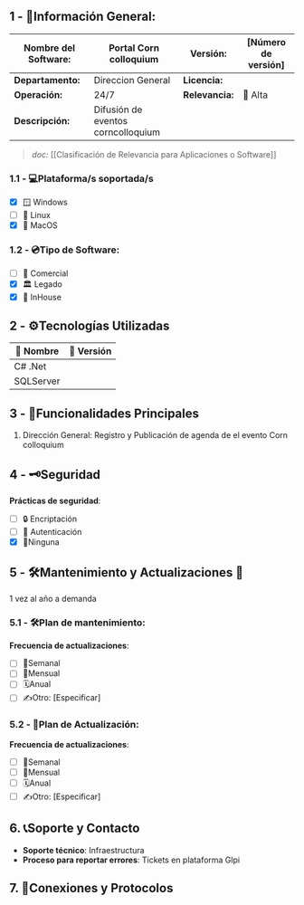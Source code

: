 ## **1 - 📓Información General:**

| **Nombre del Software:** | Portal Corn colloquium             | **Versión:**    | [Número de versión] |
| ------------------------ | ---------------------------------- | --------------- | ------------------- |
| **Departamento:**        | Direccion General                  | **Licencia:**   |                     |
| **Operación:**           | 24/7                               | **Relevancia:** | 🔴 Alta  <br>       |
| **Descripción:**         | Difusión de eventos corncolloquium |                 |                     |
> _doc:_ [[Clasificación de Relevancia para Aplicaciones o Software]]

### **1.1 - 💻Plataforma/s soportada/s**
- [x] 🪟 Windows 
- [ ] 🐧 Linux 
- [x] 🍏 MacOS 

### **1.2 - 💿Tipo de Software:**
- [ ] 💼 Comercial 
- [x] 🏛️ Legado 
- [x] 🏢 InHouse 

## **2 - ⚙️Tecnologías Utilizadas**

| 📝 Nombre             | 🔢 Versión |
| --------------------- | ---------- |
| C# .Net               |            |
| SQLServer             |            |


## **3 - 📃Funcionalidades Principales**
1. Dirección General: Registro y Publicación de agenda de el evento  Corn colloquium
## 4 - 🗝️Seguridad
**Prácticas de seguridad**:
- [ ] 🔒 Encriptación
- [ ] 🔑 Autenticación 
- [x] 🚫Ninguna 

## **5 - 🛠️Mantenimiento y Actualizaciones 🔁**
1 vez al año a demanda
### **5.1 - 🛠️Plan de mantenimiento:** 
**Frecuencia de actualizaciones**:
- [ ] 🔄Semanal 
- [ ] 📅Mensual 
- [ ] 🗓️Anual 
- [ ] ✍️Otro: [Especificar] 
### **5.2 - 🔁Plan de Actualización:** 
**Frecuencia de actualizaciones**:
- [ ] 🔄Semanal 
- [ ] 📅Mensual 
- [ ] 🗓️Anual 
- [ ] ✍️Otro: [Especificar] 

## 6. 📞Soporte y Contacto
- **Soporte técnico**: Infraestructura
- **Proceso para reportar errores**: Tickets en plataforma Glpi

## 7. 🛜Conexiones y Protocolos


